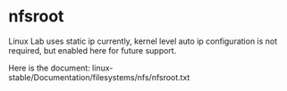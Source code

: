 
# nfsroot

Linux Lab uses static ip currently, kernel level auto ip configuration is not required, but enabled here for future support.

Here is the document: linux-stable/Documentation/filesystems/nfs/nfsroot.txt
